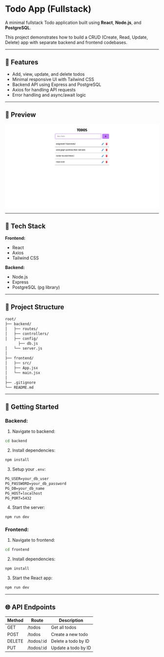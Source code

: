 # Todo App (Fullstack)

A minimal fullstack Todo application built using **React**, **Node.js**, and **PostgreSQL**.

This project demonstrates how to build a CRUD (Create, Read, Update, Delete) app with separate backend and frontend codebases.

---

## 🚀 Features

* Add, view, update, and delete todos
* Minimal responsive UI with Tailwind CSS
* Backend API using Express and PostgreSQL
* Axios for handling API requests
* Error handling and async/await logic

---

## 📸 Preview

![App Screenshot](./frontend/public/image.png)

---

## 🧱 Tech Stack

**Frontend:**

* React
* Axios
* Tailwind CSS

**Backend:**

* Node.js
* Express
* PostgreSQL (pg library)

---

## 📂 Project Structure

```
root/
├── backend/
│   ├── routes/
│   ├── controllers/
│   ├── config/
      ├── db.js
│   └── server.js
│
├── frontend/
│   ├── src/
│   ├── App.jsx
│   └── main.jsx
│
├── .gitignore
└── README.md
```

---

## 🔧 Getting Started

### Backend:

1. Navigate to backend:

```bash
cd backend
```

2. Install dependencies:

```bash
npm install
```

3. Setup your `.env`:

```env
PG_USER=your_db_user
PG_PASSWORD=your_db_password
PG_DB=your_db_name
PG_HOST=localhost
PG_PORT=5432
```

4. Start the server:

```bash
npm run dev
```

### Frontend:

1. Navigate to frontend:

```bash
cd frontend
```

2. Install dependencies:

```bash
npm install
```

3. Start the React app:

```bash
npm run dev
```

---

## 🌐 API Endpoints

| Method | Route       | Description         |
| ------ | ----------- | ------------------- |
| GET    | /todos      | Get all todos       |
| POST   | /todos      | Create a new todo   |
| DELETE | /todos/\:id | Delete a todo by ID |
| PUT    | /todos/\:id | Update a todo by ID |

